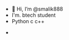 - 👋 Hi, I’m @smalik888
-  I'm. btech student
-  Python c c++


<!---
smalik888/smalik888 is a ✨ special ✨ repository because its `README.md` (this file) appears on your GitHub profile.
You can click the Preview link to take a look at your changes.
--->
+
